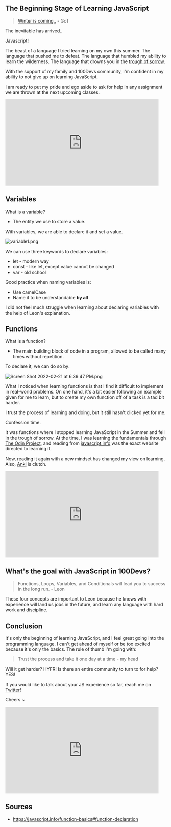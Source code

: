 ## The Beginning Stage of Learning JavaScript

> [Winter is coming..](https://www.youtube.com/watch?v=gxhknGARGt4) - GoT

The inevitable has arrived.. 

Javascript!

The beast of a language I tried learning on my own this summer. The language that pushed me to defeat. The language that humbled my ability to learn the wilderness. The language that drowns you in the [trough of sorrow](https://www.youtube.com/watch?v=HKGQFkWI_bM). 

With the support of my family and 100Devs community, I'm confident in my ability to not give up on learning JavaScript. 

I am ready to put my pride and ego aside to ask for help in any assignment we are thrown at the next upcoming classes. 

<iframe src="https://giphy.com/embed/65HR2UL6nn6XMSUoRA" width="480" height="270" frameBorder="0" class="giphy-embed" allowFullScreen></iframe><p><a href="https://giphy.com/gifs/boomerangtoons-scooby-doo-boomerang-65HR2UL6nn6XMSUoRA"></a></p>

## Variables

What is a variable? 

- The entity we use to store a value.

With variables, we are able to declare it and set a value.

![variable1.png](https://cdn.hashnode.com/res/hashnode/image/upload/v1645435729790/hTf1pz_PL.png)

We can use three keywords to declare variables:

- let - modern way
- const - like let, except value cannot be changed
- var - old school 

Good practice when naming variables is:

- Use camelCase
- Name it to be understandable **by all**

I did not feel much struggle when learning about declaring variables with the help of Leon's explanation.  

## Functions

What is a function?

- The main building block of code in a program, allowed to be called many times without repetition.

To declare it, we can do so by:

![Screen Shot 2022-02-21 at 6.39.47 PM.png](https://cdn.hashnode.com/res/hashnode/image/upload/v1645436429215/TdBcsNaid.png)

What I noticed when learning functions is that I find it difficult to implement in real-world problems. On one hand, it's a bit easier following an example given for me to learn, but to create my own function off of a task is a tad bit harder. 

I trust the process of learning and doing, but it still hasn't clicked yet for me. 

Confession time. 

It was functions where I stopped learning JavaScript in the Summer and fell in the trough of sorrow. At the time, I was learning the fundamentals through [The Odin Project](https://www.theodinproject.com/paths/foundations/courses/foundations), and reading from [javascript.info](https://javascript.info/function-basics#functions-comments) was the exact website directed to learning it. 

Now, reading it again with a new mindset has changed my view on learning. Also, [Anki](https://ankiweb.net/about) is clutch. 

<iframe src="https://giphy.com/embed/26xBHRD8QRBzVpbI4" width="480" height="270" frameBorder="0" class="giphy-embed" allowFullScreen></iframe><p><a href="https://giphy.com/gifs/staronfox-star-on-fox-26xBHRD8QRBzVpbI4"></a></p>

## What's the goal with JavaScript in 100Devs?

> Functions, Loops, Variables, and Conditionals will lead you to success in the long run. - Leon

These four concepts are important to Leon because he knows with experience will land us jobs in the future, and learn any language with hard work and discipline. 

## Conclusion 

It's only the beginning of learning JavaScript, and I feel great going into the programming language. I can't get ahead of myself or be too excited because it's only the basics. The rule of thumb I'm going with:

> Trust the process and take it one day at a time - my head

Will it get harder? HYFR! Is there an entire community to turn to for help? YES! 

If you would like to talk about your JS experience so far, reach me on [Twitter](https://twitter.com/codewithfan)!

Cheers ~ 

<iframe src="https://giphy.com/embed/yvX2sij2wAoM1jxgRR" width="480" height="270" frameBorder="0" class="giphy-embed" allowFullScreen></iframe><p><a href="https://giphy.com/gifs/halloween-yvX2sij2wAoM1jxgRR"></a></p>


## Sources

- https://javascript.info/function-basics#function-declaration

 





